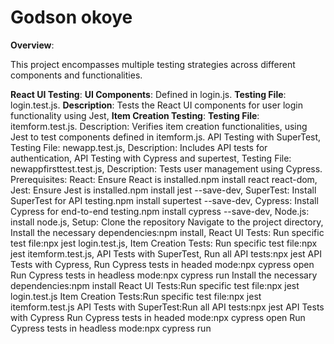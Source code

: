 # Godson okoye  

**Overview**:   

This project encompasses multiple testing strategies across different components and functionalities.  

**React UI Testing**:
**UI Components**: Defined in login.js.
 **Testing File**: login.test.js.
 **Description**: Tests the React UI components for user login functionality using Jest, 
**Item Creation Testing**: 
 **Testing File**: itemform.test.js.
 Description: Verifies item creation functionalities, using Jest to test components defined in itemform.js.
 API Testing with SuperTest,
 Testing File: newapp.test.js,
 Description: Includes API tests for authentication, 
 API Testing with Cypress and supertest, 
 Testing File: newappfirsttest.test.js, 
 Description: Tests user management using Cypress.
 Prerequisites: 
 React: Ensure React is installed.npm install react react-dom,
 Jest: Ensure Jest is installed.npm install jest --save-dev,
 SuperTest: Install SuperTest for API testing.npm install supertest --save-dev,
 Cypress: Install Cypress for end-to-end testing.npm install cypress --save-dev,
 Node.js: install node.js,
 Setup:
 Clone the repository 
 Navigate to the project directory,
 Install the necessary dependencies:npm install,
  React UI Tests:
  Run specific test file:npx jest login.test.js,
  Item Creation Tests:
  Run specific test file:npx jest itemform.test.js,
   API Tests with SuperTest, 
   Run all API tests:npx jest
   API Tests with Cypress, 
   Run Cypress tests in headed mode:npx cypress open
   Run Cypress tests in headless mode:npx cypress run
Install the necessary dependencies:npm install
React UI Tests:Run specific test file:npx jest login.test.js
Item Creation Tests:Run specific test file:npx jest itemform.test.js
API Tests with SuperTest:Run all API tests:npx jest
API Tests with Cypress
Run Cypress tests in headed mode:npx cypress open
Run Cypress tests in headless mode:npx cypress run
